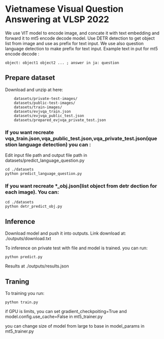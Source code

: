 # Vietnamese Visual Question Answering at VLSP 2022

We use VIT model to encode image, and concate it with text embedding and forward it to mt5 encode decode model. Use DETR detection to get object list from image and use as prefix for text input. We use also question language detection to make prefix for text input. Example text in put for mt5 encode decode : 

```
object: object1 object2 ... ; answer in ja: question

```


## Prepare dataset

Download and unzip at here:

```
    datasets/private-test-images/
    datasets/public-test-images/
    datasets/train-images/
    datasets/evjvqa_train.json
    datasets/evjvqa_public_test.json
    datasets/prepared_evjvqa_private_test.json
```

### If you want recreate vqa_train.json,vqa_public_test.json,vqa_private_test.json(question language detection)  you can :

Edit input file path and output file path in datasets/predict_language_question.py

```
cd ./datasets
python predict_language_question.py

```
### If you want recreate *_obj.json(list object from detr dection for each image). You can:

```
cd ./datasets
python detr_predict_obj.py
```

## Inference
Download model and push it into outputs. Link download at: ./outputs/download.txt

To inference on private test with  file and model is trained. you can run:


```
python predict.py
```

Results at ./outputs/results.json

## Traning

To training you run:
```
python train.py
```
if GPU is limits, you can set gradient_checkpoiting=True and model.config.use_cache=False in mt5_trainer.py

you can change size of model from large to base in model_params in mt5_trainer.py
